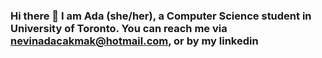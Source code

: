 ### Hi there 👋 I am Ada (she/her), a Computer Science student in University of Toronto. You can reach me via nevinadacakmak@hotmail.com, or by my linkedin
